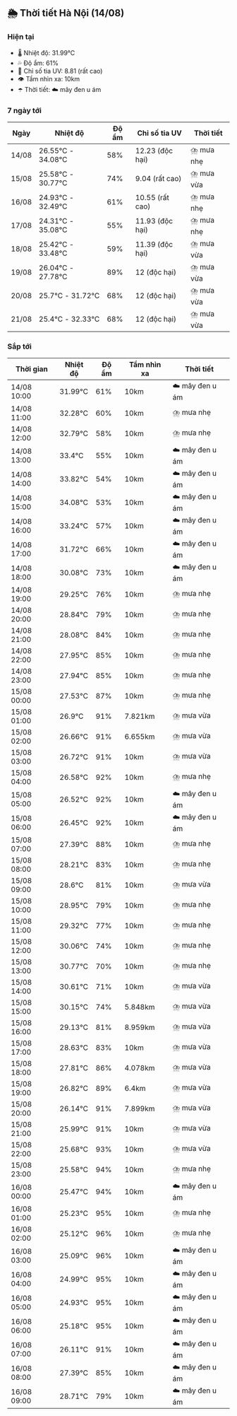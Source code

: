 ## 🌦️ Thời tiết Hà Nội (14/08)

### Hiện tại

- 🌡️ Nhiệt độ: 31.99℃
- 💦 Độ ẩm: 61%
- 🌟 Chỉ số tia UV: 8.81 (rất cao)
- 👁️ Tầm nhìn xa: 10km
- ☂️ Thời tiết: ☁️ mây đen u ám

### 7 ngày tới

| Ngày | Nhiệt độ | Độ ẩm | Chỉ số tia UV | Thời tiết |
| --- | --- | --- | --- | --- |
| 14/08 | 26.55℃ - 34.08℃ | 58% | 12.23 (độc hại) | ⛈️ mưa nhẹ |
| 15/08 | 25.58℃ - 30.77℃ | 74% | 9.04 (rất cao) | ⛈️ mưa vừa |
| 16/08 | 24.93℃ - 32.49℃ | 61% | 10.55 (rất cao) | ⛈️ mưa nhẹ |
| 17/08 | 24.31℃ - 35.08℃ | 55% | 11.93 (độc hại) | ⛈️ mưa nhẹ |
| 18/08 | 25.42℃ - 33.48℃ | 59% | 11.39 (độc hại) | ⛈️ mưa vừa |
| 19/08 | 26.04℃ - 27.78℃ | 89% | 12 (độc hại) | ⛈️ mưa vừa |
| 20/08 | 25.7℃ - 31.72℃ | 68% | 12 (độc hại) | ⛈️ mưa vừa |
| 21/08 | 25.4℃ - 32.33℃ | 68% | 12 (độc hại) | ⛈️ mưa vừa |

### Sắp tới

| Thời gian | Nhiệt độ | Độ ẩm | Tầm nhìn xa | Thời tiết |
| --- | --- | --- | --- | --- |
| 14/08 10:00 | 31.99℃ | 61% | 10km | ☁️ mây đen u ám |
| 14/08 11:00 | 32.28℃ | 60% | 10km | ⛈️ mưa nhẹ |
| 14/08 12:00 | 32.79℃ | 58% | 10km | ⛈️ mưa nhẹ |
| 14/08 13:00 | 33.4℃ | 55% | 10km | ☁️ mây đen u ám |
| 14/08 14:00 | 33.82℃ | 54% | 10km | ☁️ mây đen u ám |
| 14/08 15:00 | 34.08℃ | 53% | 10km | ☁️ mây đen u ám |
| 14/08 16:00 | 33.24℃ | 57% | 10km | ☁️ mây đen u ám |
| 14/08 17:00 | 31.72℃ | 66% | 10km | ☁️ mây đen u ám |
| 14/08 18:00 | 30.08℃ | 73% | 10km | ☁️ mây đen u ám |
| 14/08 19:00 | 29.25℃ | 76% | 10km | ⛈️ mưa nhẹ |
| 14/08 20:00 | 28.84℃ | 79% | 10km | ⛈️ mưa nhẹ |
| 14/08 21:00 | 28.08℃ | 84% | 10km | ⛈️ mưa nhẹ |
| 14/08 22:00 | 27.95℃ | 85% | 10km | ⛈️ mưa nhẹ |
| 14/08 23:00 | 27.94℃ | 85% | 10km | ⛈️ mưa nhẹ |
| 15/08 00:00 | 27.53℃ | 87% | 10km | ⛈️ mưa nhẹ |
| 15/08 01:00 | 26.9℃ | 91% | 7.821km | ⛈️ mưa vừa |
| 15/08 02:00 | 26.66℃ | 91% | 6.655km | ⛈️ mưa vừa |
| 15/08 03:00 | 26.72℃ | 91% | 10km | ⛈️ mưa vừa |
| 15/08 04:00 | 26.58℃ | 92% | 10km | ⛈️ mưa nhẹ |
| 15/08 05:00 | 26.52℃ | 92% | 10km | ☁️ mây đen u ám |
| 15/08 06:00 | 26.45℃ | 92% | 10km | ☁️ mây đen u ám |
| 15/08 07:00 | 27.39℃ | 88% | 10km | ⛈️ mưa nhẹ |
| 15/08 08:00 | 28.21℃ | 83% | 10km | ⛈️ mưa nhẹ |
| 15/08 09:00 | 28.6℃ | 81% | 10km | ⛈️ mưa vừa |
| 15/08 10:00 | 28.95℃ | 79% | 10km | ⛈️ mưa nhẹ |
| 15/08 11:00 | 29.32℃ | 77% | 10km | ⛈️ mưa nhẹ |
| 15/08 12:00 | 30.06℃ | 74% | 10km | ⛈️ mưa nhẹ |
| 15/08 13:00 | 30.77℃ | 70% | 10km | ⛈️ mưa nhẹ |
| 15/08 14:00 | 30.61℃ | 71% | 10km | ⛈️ mưa vừa |
| 15/08 15:00 | 30.15℃ | 74% | 5.848km | ⛈️ mưa vừa |
| 15/08 16:00 | 29.13℃ | 81% | 8.959km | ⛈️ mưa vừa |
| 15/08 17:00 | 28.63℃ | 83% | 10km | ⛈️ mưa vừa |
| 15/08 18:00 | 27.81℃ | 86% | 4.078km | ⛈️ mưa vừa |
| 15/08 19:00 | 26.82℃ | 89% | 6.4km | ⛈️ mưa vừa |
| 15/08 20:00 | 26.14℃ | 91% | 7.899km | ⛈️ mưa vừa |
| 15/08 21:00 | 25.99℃ | 91% | 10km | ⛈️ mưa vừa |
| 15/08 22:00 | 25.68℃ | 93% | 10km | ⛈️ mưa vừa |
| 15/08 23:00 | 25.58℃ | 94% | 10km | ⛈️ mưa nhẹ |
| 16/08 00:00 | 25.47℃ | 94% | 10km | ☁️ mây đen u ám |
| 16/08 01:00 | 25.23℃ | 95% | 10km | ⛈️ mưa nhẹ |
| 16/08 02:00 | 25.12℃ | 96% | 10km | ⛈️ mưa nhẹ |
| 16/08 03:00 | 25.09℃ | 96% | 10km | ☁️ mây đen u ám |
| 16/08 04:00 | 24.99℃ | 95% | 10km | ☁️ mây đen u ám |
| 16/08 05:00 | 24.93℃ | 95% | 10km | ☁️ mây đen u ám |
| 16/08 06:00 | 25.18℃ | 95% | 10km | ☁️ mây đen u ám |
| 16/08 07:00 | 26.11℃ | 91% | 10km | ☁️ mây đen u ám |
| 16/08 08:00 | 27.39℃ | 85% | 10km | ☁️ mây đen u ám |
| 16/08 09:00 | 28.71℃ | 79% | 10km | ☁️ mây đen u ám |
